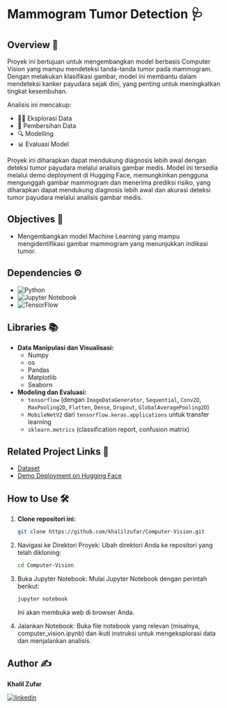 # Mammogram Tumor Detection 🩺

## Overview 🌟
Proyek ini bertujuan untuk mengembangkan model berbasis Computer Vision yang mampu mendeteksi tanda-tanda tumor pada mammogram. Dengan melakukan klasifikasi gambar, model ini membantu dalam mendeteksi kanker payudara sejak dini, yang penting untuk meningkatkan tingkat kesembuhan.

Analisis ini mencakup:
- 🧑‍💻 Eksplorasi Data
- 🧹 Pembersihan Data
- 🔍 Modelling
- 📊 Evaluasi Model

Proyek ini diharapkan dapat mendukung diagnosis lebih awal dengan deteksi tumor payudara melalui analisis gambar medis. Model ini tersedia melalui demo deployment di Hugging Face, memungkinkan pengguna mengunggah gambar mammogram dan menerima prediksi risiko, yang diharapkan dapat mendukung diagnosis lebih awal dan akurasi deteksi tumor payudara melalui analisis gambar medis.

## Objectives 🎯
- Mengembangkan model Machine Learning yang mampu mengidentifikasi gambar mammogram yang menunjukkan indikasi tumor.

## Dependencies ⚙️
- ![Python](https://img.shields.io/badge/-Python-blue?logo=python&logoColor=white)
- ![Jupyter Notebook](https://img.shields.io/badge/-Jupyter%20Notebook-orange?logo=jupyter&logoColor=white)
- ![TensorFlow](https://img.shields.io/badge/-TensorFlow-orange?logo=tensorflow&logoColor=white)


## Libraries 📚
- **Data Manipulasi dan Visualisasi:**
  - Numpy
  - os
  - Pandas
  - Matplotlib
  - Seaborn
- **Modeling dan Evaluasi:**
  - `tensorflow` (dengan `ImageDataGenerator`, `Sequential`, `Conv2D`, `MaxPooling2D`, `Flatten`, `Dense`, `Dropout`, `GlobalAveragePooling2D`)
  - `MobileNetV2` dari `tensorflow.keras.applications` untuk transfer learning
  - `sklearn.metrics` (classification report, confusion matrix)

## Related Project Links 🔗
 - [Dataset](https://www.kaggle.com/datasets/hayder17/breast-cancer-detection)
 - [Demo Deployment on Hugging Face](https://huggingface.co/spaces/khalilzufar/Breast-Tumor-Prediction)

## How to Use 🛠️
1. **Clone repositori ini:**
   ```bash
   git clone https://github.com/khalilzufar/Computer-Vision.git
   
2. Navigasi ke Direktori Proyek: Ubah direktori Anda ke repositori yang telah dikloning:
   ```bash
   cd Computer-Vision

3. Buka Jupyter Notebook: Mulai Jupyter Notebook dengan perintah berikut:
   ```bash
   jupyter notebook
   ```
   Ini akan membuka web di browser Anda.

4. Jalankan Notebook: Buka file notebook yang relevan (misalnya, computer_vision.ipynb) dan ikuti instruksi untuk mengeksplorasi data dan menjalankan analisis.

## Author ✍️
**Khalil Zufar**

[![linkedin](https://img.shields.io/badge/linkedin-0A66C2?style=for-the-badge&logo=linkedin&logoColor=white)](https://www.linkedin.com/in/khalil-zufar/)
